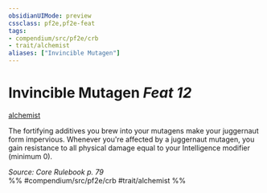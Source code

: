 ```yaml
---
obsidianUIMode: preview
cssclass: pf2e,pf2e-feat
tags:
- compendium/src/pf2e/crb
- trait/alchemist
aliases: ["Invincible Mutagen"]
---
```

# Invincible Mutagen  *Feat 12*  
[alchemist](../../Rules/traits/alchemist.md)  


The fortifying additives you brew into your mutagens make your juggernaut form impervious. Whenever you're affected by a juggernaut mutagen, you gain resistance to all physical damage equal to your Intelligence modifier (minimum 0).

*Source: Core Rulebook p. 79*  
%% #compendium/src/pf2e/crb #trait/alchemist %%